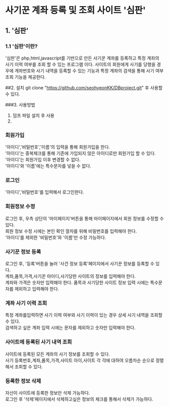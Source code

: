 # 사기꾼 계좌 등록 및 조회 사이트 '심판'

## 1. '심판'
### 1.1 '심판'이란?
'심판'은 php,html,javascript를 기반으로 만든 사기꾼 계좌를 등록하고 특정 계좌의 사기 이력 여부를 조회 할 수 있는 프로그램 이다.
사이트의 회원에게 사기를 당했을 경우에 계좌번호와 사기 내역을 등록할 수 있는 기능과 특정 계좌의 검색을 통해 사기 여부 조회 기능을 제공한다.

##2. 설치
git clone "https://github.com/seohyeonKK/DBproject.git" 후 사용할 수 있다.  

###3. 사용방법
1. 덤프 파일 설치 후 사용  
2.

### 회원가입
  '아이디','비밀번호','이름'의 입력을 통해 회원가입을 한다.  
  '아이디'는 중복체크를 통해 기존에 가입되지 않은 아이디로만 회원가입 할 수 있다.  
  '아이디'는 회원가입 이후 변경할 수 없다.  
  '아이디'와 '이름'에는 특수문자를 넣을 수 없다.

### 로그인
  '아이디','비밀번호'를 입력해서 로그인한다.  

### 회원정보 수정
  로그인 후, 우측 상단의 '마이페이지'버튼을 통해 마이페이지에서 회원 정보를 수정할 수 있다.  
  회원 정보 수정 시에는 본인 확인 절차를 위해 비밀번호를 입력해야 한다.  
  '아이디'를 제외한 '비밀번호'와 '이름'만 수정 가능하다.  

### 사기꾼 정보 등록
  로그인 후, '등록'버튼을 눌러 '사건 정보 등록'페이지에서 사기꾼 정보를 등록할 수 있다.  
  계좌,품목,가격,사기꾼 아이디,사기당한 사이트의 정보를 입력해야 한다.  
  계좌와 가격은 숫자만 입력해야 한다.
  품목과 사기당한 사이트 정보 입력 시에는 특수문자를 제외하고 입력해야 한다.  

### 계좌 사기 이력 조회
  특정 계좌를입력하면 사기 이력 여부와 사기 이력이 있는 경우 상세 사기 내역을 조회할 수 있다.  
  검색하고 싶은 계좌 입력 시에는 문자를 제외하고 숫자만 입력해야 한다.  

### 사이트에 등록된 사기 내역 조회
  사이트에 등록된 모든 계좌의 사기 정보를 조회할 수 있다.  
  사기 등록번호,계좌,품목,가격,사이트 아이,사이트 각 각에 대하여 오름차순 순으로 정렬해서 조회할 수 있다.  

### 등록한 정보 삭제
  자신이 사이트에 등록한 정보만 삭제 가능하다.  
  로그인 후 '삭제'페이지에서 삭제하고싶은 정보의 체크를 통해서 삭제가 가능하다.
